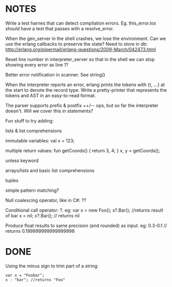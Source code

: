 NOTES
=====

Write a test harnes that can detect compilation errors. Eg. this_error.lox should have a test that passes with a resolve_error.


When the gen_server in the shell crashes, we lose the environment. Can we use the erlang callbacks to preserve the state?
    Need to store in db: http://erlang.org/pipermail/erlang-questions/2009-March/042473.html


Reset line number in interpreter_server so that in the shell we can stop showing every error as line 1?

Better error notification in scanner. See string()

When the interpreter reports an error, erlang prints the tokens with {t, ...} at the start to denote the record type.
Write a pretty-printer that represents the tokens and AST in an easy-to-read format.


The parser supports prefix & postfix ++/-- ops, but so far the interpreter doesn't. Will we cover this in statements?


Fun stuff to try adding:

lists & list comprehensions

immutable variables: val x = 123;

multiple return values:
    fun getCoords() {
        return 3, 4;
    }
    x, y = getCoords();

unless keyword

arrays/lists and basic list comprehensions

tuples

simple pattern matching?

Null coalescing operator, like in C#: ??

Conditional call operator: ?.
    eg:
        var x = new Foo();
        x?.Bar(); //returns result of bar
        x = nil;
        x?.Bar(); // returns nil



Produce float results to same precision (and rounded) as input.
    eg:
    0.3-0.1 // returns 0.199999999999999998








DONE
====

Using the minus sign to trim part of a string:

    var x = "Foobar";
    x - "bar"; //returns "Foo"